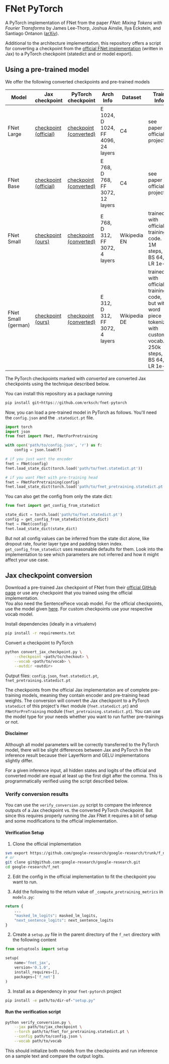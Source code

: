 # FNet PyTorch

A PyTorch implementation of FNet from the paper _FNet: Mixing Tokens with Fourier Transforms_ by James Lee-Thorp, Joshua Ainslie, Ilya Eckstein, and Santiago Ontanon ([arXiv](https://arxiv.org/abs/2105.03824)).

Additional to the architecture implementation, this repository offers a script for converting a checkpoint from the [official FNet implementation](https://github.com/google-research/google-research/tree/master/f_net) (written in Jax) to a PyTorch checkpoint (statedict and or model export).

## Using a pre-trained model

We offer the following converted checkpoints and pre-trained models

| Model               | Jax checkpoint                                                                                                                             | PyTorch checkpoint                                                                                                                                     | Arch Info                          | Dataset      | Train Info                                                                                                       |
| ------------------- | ------------------------------------------------------------------------------------------------------------------------------------------ | ------------------------------------------------------------------------------------------------------------------------------------------------------ | ---------------------------------- | ------------ | ---------------------------------------------------------------------------------------------------------------- |
| FNet Large          | [checkpoint (official)](https://storage.googleapis.com/gresearch/f_net/checkpoints/large/f_net_checkpoint)                                 | [checkpoint (converted)](https://voize-checkpoints-public.s3.eu-central-1.amazonaws.com/fnet/pytorch_checkpoints/fnet_large_pt_checkpoint.zip)         | E 1024, D 1024, FF 4096, 24 layers | C4           | see paper / official project                                                                                     |
| FNet Base           | [checkpoint (official)](https://storage.googleapis.com/gresearch/f_net/checkpoints/base/f_net_checkpoint)                                  | [checkpoint (converted)](https://voize-checkpoints-public.s3.eu-central-1.amazonaws.com/fnet/pytorch_checkpoints/fnet_base_pt_checkpoint.zip)          | E 768, D 768, FF 3072, 12 layers   | C4           | see paper / official project                                                                                     |
| FNet Small          | [checkpoint (ours)](https://voize-checkpoints-public.s3.eu-central-1.amazonaws.com/fnet/jax_checkpoints/fnet_small_jax_checkpoint)         | [checkpoint (converted)](https://voize-checkpoints-public.s3.eu-central-1.amazonaws.com/fnet/pytorch_checkpoints/fnet_small_pt_checkpoint.zip)         | E 768, D 312, FF 3072, 4 layers    | Wikipedia EN | trained with official training code. 1M steps, BS 64, LR 1e-4                                                    |
| FNet Small (german) | [checkpoint (ours)](https://voize-checkpoints-public.s3.eu-central-1.amazonaws.com/fnet/jax_checkpoints/fnet_small_de_250k_jax_checkpoint) | [checkpoint (converted)](https://voize-checkpoints-public.s3.eu-central-1.amazonaws.com/fnet/pytorch_checkpoints/fnet_small_de_250k_pt_checkpoint.zip) | E 312, D 312, FF 3072, 4 layers    | Wikipedia DE | trained with official training code, but with word piece tokenizer with custom vocab. 250k steps, BS 64, LR 1e-4 |

The PyTorch checkpoints marked with _converted_ are converted Jax checkpoints using the technique described below.

You can install this repository as a package running

```python
pip install git+https://github.com/erksch/fnet-pytorch
```

Now, you can load a pre-trained model in PyTorch as follows.
You'll need the `config.json` and the `.statedict.pt` file.

```python
import torch
import json
from fnet import FNet, FNetForPretraining

with open('path/to/config.json', 'r') as f:
    config = json.load(f)

# if you just want the encoder
fnet = FNet(config)
fnet.load_state_dict(torch.load('path/to/fnet.statedict.pt'))

# if you want FNet with pre-training head
fnet = FNetForPretraining(config)
fnet.load_state_dict(torch.load('path/to/fnet_pretraining.statedict.pt'))
```

You can also get the config from only the state dict:

```python
from fnet import get_config_from_statedict

state_dict = torch.load('path/to/fnet.statedict.pt')
config = get_config_from_statedict(state_dict)
fnet = FNet(config)
fnet.load_state_dict(state_dict)
```

But not all config values can be inferred from the state dict alone, like dropout rate, fourier layer type and padding token index. 
`get_config_from_statedict` uses reasonable defaults for them. Look into the implementation to see which parameters are not inferred and how it might affect your use case. 

## Jax checkpoint conversion

Download a pre-trained Jax checkpoint of FNet from their [official GitHub page](https://github.com/google-research/google-research/tree/master/f_net#base-models) or use any checkpoint that you trained using the official implementation.  
You also need the SentencePiece vocab model. For the official checkpoints, use the model given [here](https://github.com/google-research/google-research/tree/master/f_net#how-to-pre-train-or-fine-tune-fnet). For custom checkpoints use your respective vocab model.

Install dependencies (ideally in a virtualenv)

```bash
pip install -r requirements.txt
```

Convert a checkpoint to PyTorch

```bash
python convert_jax_checkpoint.py \
    --checkpoint <path/to/checkout> \
    --vocab <path/to/vocab> \
    --outdir <outdir>
```

Output files: `config.json`, `fnet.statedict.pt`, `fnet_pretraining.statedict.pt`

The checkpoints from the official Jax implementation are of complete pre-training models, meaning they contain encoder and pre-training head weights.
The conversion will convert the Jax checkpoint to a PyTorch `statedict` of this project's `FNet` module (`fnet.statedict.pt`) and `FNetForPreTraining` module (`fnet_pretraining.statedict.pt`).
You can use the model type for your needs whether you want to run further pre-trainings or not.

#### Disclaimer

Although all model parameters will be correctly transferred to the PyTorch model, there will be slight differences between Jax and PyTorch in the inference result because their LayerNorm and GELU implementations slightly differ.

For a given inference input, all hidden states and logits of the official and converted model are equal at least up the first digit after the comma. This is programmatically verified using the script described below.

### Verify conversion results

You can use the `verify_conversion.py` script to compare the inference outputs of a Jax checkpoint vs. the converted PyTorch checkpoint.
But since this requires properly running the Jax FNet it requires a bit of setup and some modifications to the official implementation.

#### Verification Setup

1. Clone the official implementation

```bash
svn export https://github.com/google-research/google-research/trunk/f_net
# or
git clone git@github.com:google-research/google-research.git
cd google-research/f_net
```

2. Edit the config in the official implementation to fit the checkpoint you want to run.

3. Add the following to the return value of `_compute_pretraining_metrics` in `models.py`:

```python
return {
    ...
    "masked_lm_logits": masked_lm_logits,
    "next_sentence_logits": next_sentence_logits
}
```

2. Create a `setup.py` file in the parent directory of the `f_net` directory with the following content

```python
from setuptools import setup

setup(
    name='fnet_jax',
    version='0.1.0',
    install_requires=[],
    packages=['f_net']
)
```

3. Install as a dependency in your `fnet-pytorch` project

```bash
pip install -e path/to/dir-of-"setup.py"
```

#### Run the verification script

```bash
python verify_conversion.py \
    --jax path/to/jax_checkpoint \
    --torch path/to/fnet_for_pretraining.statedict.pt \
    --config path/to/config.json \
    --vocab path/to/vocab
```

This should initialize both models from the checkpoints and run inference on a sample text and compare the output logits.
